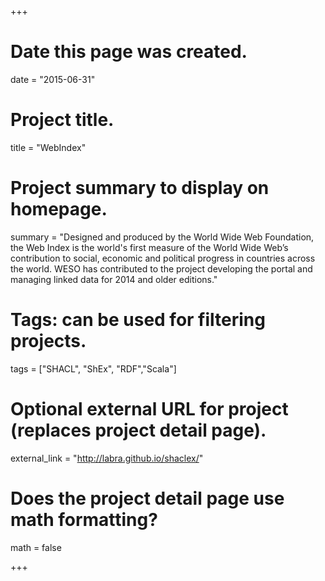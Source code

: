 +++
# Date this page was created.
date = "2015-06-31"

# Project title.
title = "WebIndex"

# Project summary to display on homepage.
summary = "Designed and produced by the World Wide Web Foundation, the Web Index is the world's first measure of the World Wide Web’s contribution to social, economic and political progress in countries across the world. WESO has contributed to the project developing the portal and managing linked data for 2014 and older editions."

# Tags: can be used for filtering projects.
tags = ["SHACL", "ShEx", "RDF","Scala"]

# Optional external URL for project (replaces project detail page).
external_link = "http://labra.github.io/shaclex/"

# Does the project detail page use math formatting?
math = false

+++

